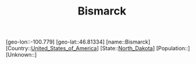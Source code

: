 ﻿---
title: "Bismarck"
location: [46.81334,-100.779]
type: City
tags:
- geo/City


SpocWebEntityId: 36102
isDeleted: false
confidential: public

---
[geo-lon::-100.779]
[geo-lat::46.81334]
[name::Bismarck]
[Country::[United_States_of_America](North-America/United_States_of_America.md)]
[State::[North_Dakota](North-America/United_States_of_America/North_Dakota.md)]
[Population::]
[Unknown::]

